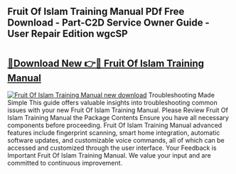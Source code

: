 ## Fruit Of Islam Training Manual PDf Free Download - Part-C2D Service Owner Guide - User Repair Edition wgcSP

# <h2><a href="http://bc39051.oget.top/?id=Fruit+Of+Islam+Training+Manual">🔗Download New 👉🔴 Fruit Of Islam Training Manual</a></h2>

[![Fruit Of Islam Training Manual new download](https://i.imgur.com/5g1atiW.png)](http://bc39051.oget.top/?id=Fruit+Of+Islam+Training+Manual)
Troubleshooting Made Simple This guide offers valuable insights into troubleshooting common issues with your new Fruit Of Islam Training Manual. Please Review Fruit Of Islam Training Manual the Package Contents Ensure you have all necessary components before proceeding. Fruit Of Islam Training Manual advanced features include fingerprint scanning, smart home integration, automatic software updates, and customizable voice commands, all of which can be accessed and customized through the user interface. Your Feedback is Important Fruit Of Islam Training Manual. We value your input and are committed to continuous improvement.
